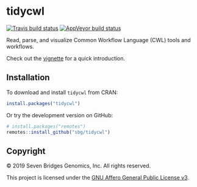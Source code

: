 # tidycwl

[![Travis build status](https://travis-ci.org/sbg/tidycwl.svg?branch=master)](https://travis-ci.org/sbg/tidycwl)
[![AppVeyor build status](https://ci.appveyor.com/api/projects/status/dp3rsacx9m10x6ei/branch/master?svg=true)](https://ci.appveyor.com/project/nanxstats/tidycwl)

Read, parse, and visualize Common Workflow Language (CWL) tools and workflows.

Check out the [vignette](https://sbg.github.io/tidycwl/articles/tidycwl.html) for a quick introduction.

## Installation

To download and install `tidycwl` from CRAN:

```r
install.packages("tidycwl")
```

Or try the development version on GitHub:

```r
# install.packages("remotes")
remotes::install_github("sbg/tidycwl")
```

## Copyright

© 2019 Seven Bridges Genomics, Inc. All rights reserved.

This project is licensed under the [GNU Affero General Public License v3](LICENSE).
